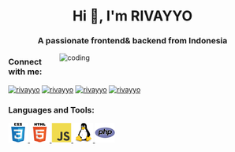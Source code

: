 <h1 align="center">Hi 👋, I'm RIVAYYO</h1>
<h3 align="center">A passionate frontend& backend from Indonesia</h3>
<img align="right" alt="coding" width="400 src=https://img.freepik.com/free-vector/programming-concept-illustration_114360-1351.jpg?w=360&t=st=1673941680~exp=1673942280~hmac=6428339453dd71e3b7cc2b82303389871118a2a056551bc5e4ff64a0e700151c">
<h3 align="left">Connect with me:</h3>
<p align="left">
<a href="https://twitter.com/rivayyo" target="blank"><img align="center" src="https://raw.githubusercontent.com/rahuldkjain/github-profile-readme-generator/master/src/images/icons/Social/twitter.svg" alt="rivayyo" height="30" width="40" /></a>
<a href="https://fb.com/rivayyo" target="blank"><img align="center" src="https://raw.githubusercontent.com/rahuldkjain/github-profile-readme-generator/master/src/images/icons/Social/facebook.svg" alt="rivayyo" height="30" width="40" /></a>
<a href="https://instagram.com/rivayyo" target="blank"><img align="center" src="https://raw.githubusercontent.com/rahuldkjain/github-profile-readme-generator/master/src/images/icons/Social/instagram.svg" alt="rivayyo" height="30" width="40" /></a>
<a href="https://www.youtube.com/c/rivayyo" target="blank"><img align="center" src="https://raw.githubusercontent.com/rahuldkjain/github-profile-readme-generator/master/src/images/icons/Social/youtube.svg" alt="rivayyo" height="30" width="40" /></a>
</p>

<h3 align="left">Languages and Tools:</h3>
<p align="left"> <a href="https://www.w3schools.com/css/" target="_blank" rel="noreferrer"> <img src="https://raw.githubusercontent.com/devicons/devicon/master/icons/css3/css3-original-wordmark.svg" alt="css3" width="40" height="40"/> </a> <a href="https://www.w3.org/html/" target="_blank" rel="noreferrer"> <img src="https://raw.githubusercontent.com/devicons/devicon/master/icons/html5/html5-original-wordmark.svg" alt="html5" width="40" height="40"/> </a> <a href="https://developer.mozilla.org/en-US/docs/Web/JavaScript" target="_blank" rel="noreferrer"> <img src="https://raw.githubusercontent.com/devicons/devicon/master/icons/javascript/javascript-original.svg" alt="javascript" width="40" height="40"/> </a> <a href="https://www.linux.org/" target="_blank" rel="noreferrer"> <img src="https://raw.githubusercontent.com/devicons/devicon/master/icons/linux/linux-original.svg" alt="linux" width="40" height="40"/> </a> <a href="https://www.php.net" target="_blank" rel="noreferrer"> <img src="https://raw.githubusercontent.com/devicons/devicon/master/icons/php/php-original.svg" alt="php" width="40" height="40"/> </a> </p>
